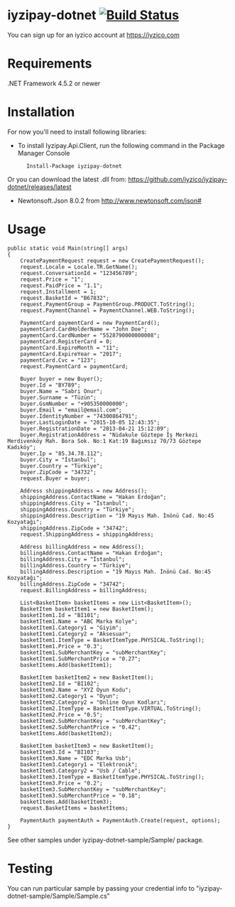 # iyzipay-dotnet [![Build Status](https://travis-ci.org/iyzico/iyzipay-dotnet.svg?branch=master)](https://travis-ci.org/iyzico/iyzipay-dotnet)

You can sign up for an iyzico account at https://iyzico.com

# Requirements

.NET Framework 4.5.2 or newer

# Installation

For now you'll need to install following libraries:

* To install Iyzipay.Api.Client, run the following command in the Package Manager Console
```
      Install-Package iyzipay-dotnet
```
 Or you can download the latest .dll from:  https://github.com/iyzico/iyzipay-dotnet/releases/latest
 
* Newtonsoft.Json 8.0.2 from http://www.newtonsoft.com/json#


# Usage

```.NET
public static void Main(string[] args)
{
    CreatePaymentRequest request = new CreatePaymentRequest();
    request.Locale = Locale.TR.GetName();
    request.ConversationId = "123456789";
    request.Price = "1";
    request.PaidPrice = "1.1";
    request.Installment = 1;
    request.BasketId = "B67832";
    request.PaymentGroup = PaymentGroup.PRODUCT.ToString();
    request.PaymentChannel = PaymentChannel.WEB.ToString();

    PaymentCard paymentCard = new PaymentCard();
    paymentCard.CardHolderName = "John Doe";
    paymentCard.CardNumber = "5528790000000008";
    paymentCard.RegisterCard = 0;
    paymentCard.ExpireMonth = "11";
    paymentCard.ExpireYear = "2017";
    paymentCard.Cvc = "123";
    request.PaymentCard = paymentCard;

    Buyer buyer = new Buyer();
    buyer.Id = "BY789";
    buyer.Name = "Sabri Onur";
    buyer.Surname = "Tüzün";
    buyer.GsmNumber = "+905350000000";
    buyer.Email = "email@email.com";
    buyer.IdentityNumber = "74300864791";
    buyer.LastLoginDate = "2015-10-05 12:43:35";
    buyer.RegistrationDate = "2013-04-21 15:12:09";
    buyer.RegistrationAddress = "Nidakule Göztepe İş Merkezi Merdivenköy Mah. Bora Sok. No:1 Kat:19 Bağımsız 70/73 Göztepe Kadıköy";
    buyer.Ip = "85.34.78.112";
    buyer.City = "İstanbul";
    buyer.Country = "Türkiye";
    buyer.ZipCode = "34732";
    request.Buyer = buyer;

    Address shippingAddress = new Address();
    shippingAddress.ContactName = "Hakan Erdoğan";
    shippingAddress.City = "İstanbul";
    shippingAddress.Country = "Türkiye";
    shippingAddress.Description = "19 Mayıs Mah. İnönü Cad. No:45 Kozyatağı";
    shippingAddress.ZipCode = "34742";
    request.ShippingAddress = shippingAddress;

    Address billingAddress = new Address();
    billingAddress.ContactName = "Hakan Erdoğan";
    billingAddress.City = "İstanbul";
    billingAddress.Country = "Türkiye";
    billingAddress.Description = "19 Mayıs Mah. İnönü Cad. No:45 Kozyatağı";
    billingAddress.ZipCode = "34742";
    request.BillingAddress = billingAddress;

    List<BasketItem> basketItems = new List<BasketItem>();
    BasketItem basketItem1 = new BasketItem();
    basketItem1.Id = "BI101";
    basketItem1.Name = "ABC Marka Kolye";
    basketItem1.Category1 = "Giyim";
    basketItem1.Category2 = "Aksesuar";
    basketItem1.ItemType = BasketItemType.PHYSICAL.ToString();
    basketItem1.Price = "0.3";
    basketItem1.SubMerchantKey = "subMerchantKey";
    basketItem1.SubMerchantPrice = "0.27";
    basketItems.Add(basketItem1);

    BasketItem basketItem2 = new BasketItem();
    basketItem2.Id = "BI102";
    basketItem2.Name = "XYZ Oyun Kodu";
    basketItem2.Category1 = "Oyun";
    basketItem2.Category2 = "Online Oyun Kodları";
    basketItem2.ItemType = BasketItemType.VIRTUAL.ToString();
    basketItem2.Price = "0.5";
    basketItem2.SubMerchantKey = "subMerchantKey";
    basketItem2.SubMerchantPrice = "0.42";
    basketItems.Add(basketItem2);

    BasketItem basketItem3 = new BasketItem();
    basketItem3.Id = "BI103";
    basketItem3.Name = "EDC Marka Usb";
    basketItem3.Category1 = "Elektronik";
    basketItem3.Category2 = "Usb / Cable";
    basketItem3.ItemType = BasketItemType.PHYSICAL.ToString();
    basketItem3.Price = "0.2";
    basketItem3.SubMerchantKey = "subMerchantKey";
    basketItem3.SubMerchantPrice = "0.18";
    basketItems.Add(basketItem3);
    request.BasketItems = basketItems;

    PaymentAuth paymentAuth = PaymentAuth.Create(request, options);
}
```
See other samples under iyzipay-dotnet-sample/Sample/ package.

# Testing

You can run particular sample by passing your credential info to "iyzipay-dotnet-sample/Sample/Sample.cs"
